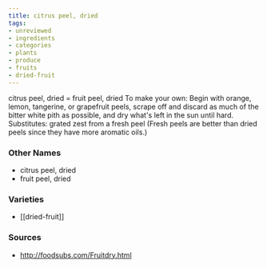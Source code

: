 ```yaml
---
title: citrus peel, dried
tags:
- unreviewed
- ingredients
- categories
- plants
- produce
- fruits
- dried-fruit
---
```

citrus peel, dried = fruit peel, dried To make your own: Begin with orange, lemon, tangerine, or grapefruit peels, scrape off and discard as much of the bitter white pith as possible, and dry what's left in the sun until hard. Substitutes: grated zest from a fresh peel (Fresh peels are better than dried peels since they have more aromatic oils.)

### Other Names

* citrus peel, dried
* fruit peel, dried

### Varieties

* [[dried-fruit]]

### Sources
* http://foodsubs.com/Fruitdry.html
